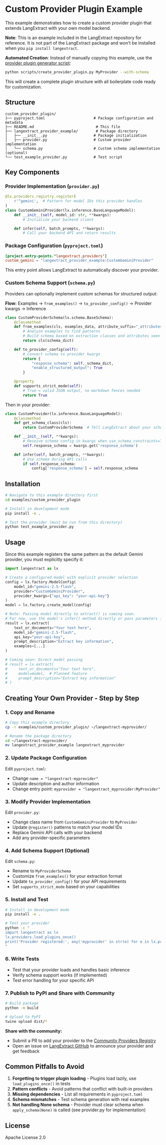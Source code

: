# Custom Provider Plugin Example

This example demonstrates how to create a custom provider plugin that extends LangExtract with your own model backend.

**Note**: This is an example included in the LangExtract repository for reference. It is not part of the LangExtract package and won't be installed when you `pip install langextract`.

**Automated Creation**: Instead of manually copying this example, use the [provider plugin generator script](../../scripts/create_provider_plugin.py):
```bash
python scripts/create_provider_plugin.py MyProvider --with-schema
```
This will create a complete plugin structure with all boilerplate code ready for customization.

## Structure

```
custom_provider_plugin/
├── pyproject.toml                      # Package configuration and metadata
├── README.md                            # This file
├── langextract_provider_example/        # Package directory
│   ├── __init__.py                     # Package initialization
│   ├── provider.py                     # Custom provider implementation
│   └── schema.py                       # Custom schema implementation (optional)
└── test_example_provider.py            # Test script
```

## Key Components

### Provider Implementation (`provider.py`)

```python
@lx.providers.registry.register(
    r'^gemini',  # Pattern for model IDs this provider handles
)
class CustomGeminiProvider(lx.inference.BaseLanguageModel):
    def __init__(self, model_id: str, **kwargs):
        # Initialize your backend client

    def infer(self, batch_prompts, **kwargs):
        # Call your backend API and return results
```

### Package Configuration (`pyproject.toml`)

```toml
[project.entry-points."langextract.providers"]
custom_gemini = "langextract_provider_example:CustomGeminiProvider"
```

This entry point allows LangExtract to automatically discover your provider.

### Custom Schema Support (`schema.py`)

Providers can optionally implement custom schemas for structured output:

**Flow:** Examples → `from_examples()` → `to_provider_config()` → Provider kwargs → Inference

```python
class CustomProviderSchema(lx.schema.BaseSchema):
    @classmethod
    def from_examples(cls, examples_data, attribute_suffix="_attributes"):
        # Analyze examples to find patterns
        # Build schema based on extraction classes and attributes seen
        return cls(schema_dict)

    def to_provider_config(self):
        # Convert schema to provider kwargs
        return {
            "response_schema": self._schema_dict,
            "enable_structured_output": True
        }

    @property
    def supports_strict_mode(self):
        # True = valid JSON output, no markdown fences needed
        return True
```

Then in your provider:

```python
class CustomProvider(lx.inference.BaseLanguageModel):
    @classmethod
    def get_schema_class(cls):
        return CustomProviderSchema  # Tell LangExtract about your schema

    def __init__(self, **kwargs):
        # Receive schema config in kwargs when use_schema_constraints=True
        self.response_schema = kwargs.get('response_schema')

    def infer(self, batch_prompts, **kwargs):
        # Use schema during API calls
        if self.response_schema:
            config['response_schema'] = self.response_schema
```

## Installation

```bash
# Navigate to this example directory first
cd examples/custom_provider_plugin

# Install in development mode
pip install -e .

# Test the provider (must be run from this directory)
python test_example_provider.py
```

## Usage

Since this example registers the same pattern as the default Gemini provider, you must explicitly specify it:

```python
import langextract as lx

# Create a configured model with explicit provider selection
config = lx.factory.ModelConfig(
    model_id="gemini-2.5-flash",
    provider="CustomGeminiProvider",
    provider_kwargs={"api_key": "your-api-key"}
)
model = lx.factory.create_model(config)

# Note: Passing model directly to extract() is coming soon.
# For now, use the model's infer() method directly or pass parameters individually:
result = lx.extract(
    text_or_documents="Your text here",
    model_id="gemini-2.5-flash",
    api_key="your-api-key",
    prompt_description="Extract key information",
    examples=[...]
)

# Coming soon: Direct model passing
# result = lx.extract(
#     text_or_documents="Your text here",
#     model=model,  # Planned feature
#     prompt_description="Extract key information"
# )
```

## Creating Your Own Provider - Step by Step

### 1. Copy and Rename
```bash
# Copy this example directory
cp -r examples/custom_provider_plugin/ ~/langextract-myprovider/

# Rename the package directory
cd ~/langextract-myprovider/
mv langextract_provider_example langextract_myprovider
```

### 2. Update Package Configuration
Edit `pyproject.toml`:
- Change `name = "langextract-myprovider"`
- Update description and author information
- Change entry point: `myprovider = "langextract_myprovider:MyProvider"`

### 3. Modify Provider Implementation
Edit `provider.py`:
- Change class name from `CustomGeminiProvider` to `MyProvider`
- Update `@register()` patterns to match your model IDs
- Replace Gemini API calls with your backend
- Add any provider-specific parameters

### 4. Add Schema Support (Optional)
Edit `schema.py`:
- Rename to `MyProviderSchema`
- Customize `from_examples()` for your extraction format
- Update `to_provider_config()` for your API requirements
- Set `supports_strict_mode` based on your capabilities

### 5. Install and Test
```bash
# Install in development mode
pip install -e .

# Test your provider
python -c "
import langextract as lx
lx.providers.load_plugins_once()
print('Provider registered:', any('myprovider' in str(e) for e in lx.providers.registry.list_entries()))
"
```

### 6. Write Tests
- Test that your provider loads and handles basic inference
- Verify schema support works (if implemented)
- Test error handling for your specific API

### 7. Publish to PyPI and Share with Community
```bash
# Build package
python -m build

# Upload to PyPI
twine upload dist/*
```

**Share with the community:**
- Submit a PR to add your provider to the [Community Providers Registry](../../COMMUNITY_PROVIDERS.md)
- Open an issue on [LangExtract GitHub](https://github.com/google/langextract/issues) to announce your provider and get feedback

## Common Pitfalls to Avoid

1. **Forgetting to trigger plugin loading** - Plugins load lazily, use `load_plugins_once()` in tests
2. **Pattern conflicts** - Avoid patterns that conflict with built-in providers
3. **Missing dependencies** - List all requirements in `pyproject.toml`
4. **Schema mismatches** - Test schema generation with real examples
5. **Not handling None schema** - Provider must clear schema when `apply_schema(None)` is called (see provider.py for implementation)

## License

Apache License 2.0
